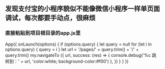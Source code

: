 ## 发现支付宝的小程序貌似不能像微信小程序一样单页面调试，每次都要手动点，很麻烦
### 直接粘贴到项目根目录的app.js里

App({
  onLaunch(options) {
    if (options.query) {
      let query = null
      for (let i in options.query) {
        query = i
      }
      let url = '/pages/' + query.trim() + '/' + query.trim()
      my.navigateTo ({
        url, 
        success: (res) => {
          console.debug('%c 跳转到：' + url, 'color:white; background-color:#f00')
        },
      })
    }
  }
})
